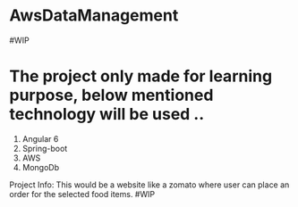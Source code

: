 # AwsDataManagement

#WIP

# The project only made for learning purpose, below mentioned technology will be used ..
1. Angular 6
2. Spring-boot
3. AWS
4. MongoDb


Project Info:
 This would be a website like a zomato where user can place an order for the selected food items.
 #WIP

